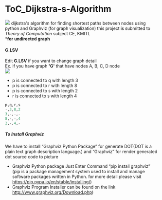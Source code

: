 # ToC_Dijkstra-s-Algorithm
![](https://github.com/DreamN/ToC_Dijkstra-s-Algorithm/blob/master/az_graph.PNG?raw=true)
dijkstra's algorithm for finding shortest paths between nodes using python and Graphviz (for graph visualization) this project is submitted to *Theory of Computation* subject CE, KMITL  
***for undirected graph**
#### G.LSV
Edit **G.LSV** if you want to change graph detail  
Ex. if you have graph **'G'** that have nodes A, B, C, D node  
![](https://github.com/DreamN/ToC_Dijkstra-s-Algorithm/blob/master/example_graph.PNG?raw=true)
- p is connected to q with length 3
- p is connected to r with length 8
- p is connected to s with length 2
- r is connected to s with length 4

```python
p,q,r,s
-,3,8,2
3,-,-,- 
8,-,-,4
2,-,4,-
```
##### To Install Graphviz
We have to install “Graphviz Python Package” for generate DOT(DOT is a plain text graph description language.) and “Graphviz” for render generated dot source code to picture
-	Graphviz Python package
Just Enter Command “pip install graphviz” (pip is a package management system used to install and manage software packages written in Python. for more detail please visit https://pip.pypa.io/en/stable/installing/)
-	Graphviz
Program Installer can be found on the link http://www.graphviz.org/Download.php)